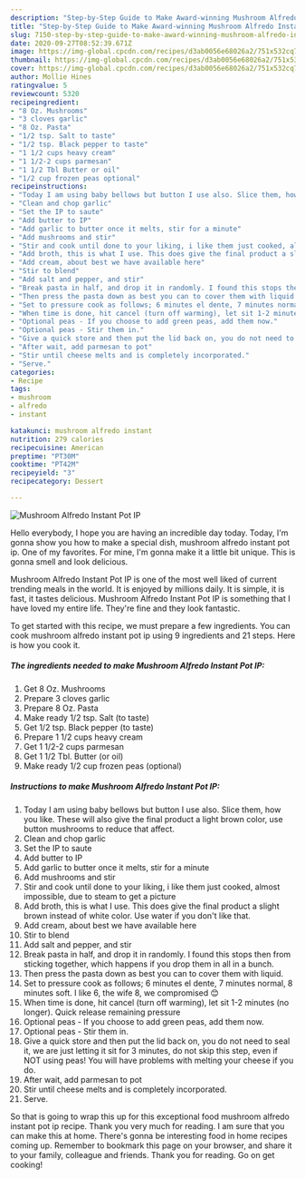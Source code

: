 ```yaml
---
description: "Step-by-Step Guide to Make Award-winning Mushroom Alfredo Instant Pot IP"
title: "Step-by-Step Guide to Make Award-winning Mushroom Alfredo Instant Pot IP"
slug: 7150-step-by-step-guide-to-make-award-winning-mushroom-alfredo-instant-pot-ip
date: 2020-09-27T08:52:39.671Z
image: https://img-global.cpcdn.com/recipes/d3ab0056e68026a2/751x532cq70/mushroom-alfredo-instant-pot-ip-recipe-main-photo.jpg
thumbnail: https://img-global.cpcdn.com/recipes/d3ab0056e68026a2/751x532cq70/mushroom-alfredo-instant-pot-ip-recipe-main-photo.jpg
cover: https://img-global.cpcdn.com/recipes/d3ab0056e68026a2/751x532cq70/mushroom-alfredo-instant-pot-ip-recipe-main-photo.jpg
author: Mollie Hines
ratingvalue: 5
reviewcount: 5320
recipeingredient:
- "8 Oz. Mushrooms"
- "3 cloves garlic"
- "8 Oz. Pasta"
- "1/2 tsp. Salt to taste"
- "1/2 tsp. Black pepper to taste"
- "1 1/2 cups heavy cream"
- "1 1/2-2 cups parmesan"
- "1 1/2 Tbl Butter or oil"
- "1/2 cup frozen peas optional"
recipeinstructions:
- "Today I am using baby bellows but button I use also. Slice them, how you like. These will also give the final product a light brown color, use button mushrooms to reduce that affect."
- "Clean and chop garlic"
- "Set the IP to saute"
- "Add butter to IP"
- "Add garlic to butter once it melts, stir for a minute"
- "Add mushrooms and stir"
- "Stir and cook until done to your liking, i like them just cooked, almost impossible, due to steam to get a picture"
- "Add broth, this is what I use. This does give the final product a slight brown instead of white color. Use water if you don&#39;t like that."
- "Add cream, about best we have available here"
- "Stir to blend"
- "Add salt and pepper, and stir"
- "Break pasta in half, and drop it in randomly. I found this stops then from sticking together, which happens if you drop them in all in a bunch."
- "Then press the pasta down as best you can to cover them with liquid."
- "Set to pressure cook as follows; 6 minutes el dente, 7 minutes normal, 8 minutes soft. I like 6, the wife 8, we compromised 😊"
- "When time is done, hit cancel (turn off warming), let sit 1-2 minutes (no longer). Quick release remaining pressure"
- "Optional peas - If you choose to add green peas, add them now."
- "Optional peas - Stir them in."
- "Give a quick store and then put the lid back on, you do not need to seal it, we are just letting it sit for 3 minutes, do not skip this step, even if NOT using peas! You will have problems with melting your cheese if you do."
- "After wait, add parmesan to pot"
- "Stir until cheese melts and is completely incorporated."
- "Serve."
categories:
- Recipe
tags:
- mushroom
- alfredo
- instant

katakunci: mushroom alfredo instant 
nutrition: 279 calories
recipecuisine: American
preptime: "PT30M"
cooktime: "PT42M"
recipeyield: "3"
recipecategory: Dessert

---
```



![Mushroom Alfredo Instant Pot IP](https://img-global.cpcdn.com/recipes/d3ab0056e68026a2/751x532cq70/mushroom-alfredo-instant-pot-ip-recipe-main-photo.jpg)

Hello everybody, I hope you are having an incredible day today. Today, I'm gonna show you how to make a special dish, mushroom alfredo instant pot ip. One of my favorites. For mine, I'm gonna make it a little bit unique. This is gonna smell and look delicious.

Mushroom Alfredo Instant Pot IP is one of the most well liked of current trending meals in the world. It is enjoyed by millions daily. It is simple, it is fast, it tastes delicious. Mushroom Alfredo Instant Pot IP is something that I have loved my entire life. They're fine and they look fantastic.




To get started with this recipe, we must prepare a few ingredients. You can cook mushroom alfredo instant pot ip using 9 ingredients and 21 steps. Here is how you cook it.

<!--inarticleads1-->

##### The ingredients needed to make Mushroom Alfredo Instant Pot IP:

1. Get 8 Oz. Mushrooms
1. Prepare 3 cloves garlic
1. Prepare 8 Oz. Pasta
1. Make ready 1/2 tsp. Salt (to taste)
1. Get 1/2 tsp. Black pepper (to taste)
1. Prepare 1 1/2 cups heavy cream
1. Get 1 1/2-2 cups parmesan
1. Get 1 1/2 Tbl. Butter (or oil)
1. Make ready 1/2 cup frozen peas (optional)




<!--inarticleads2-->

##### Instructions to make Mushroom Alfredo Instant Pot IP:

1. Today I am using baby bellows but button I use also. Slice them, how you like. These will also give the final product a light brown color, use button mushrooms to reduce that affect.
1. Clean and chop garlic
1. Set the IP to saute
1. Add butter to IP
1. Add garlic to butter once it melts, stir for a minute
1. Add mushrooms and stir
1. Stir and cook until done to your liking, i like them just cooked, almost impossible, due to steam to get a picture
1. Add broth, this is what I use. This does give the final product a slight brown instead of white color. Use water if you don&#39;t like that.
1. Add cream, about best we have available here
1. Stir to blend
1. Add salt and pepper, and stir
1. Break pasta in half, and drop it in randomly. I found this stops then from sticking together, which happens if you drop them in all in a bunch.
1. Then press the pasta down as best you can to cover them with liquid.
1. Set to pressure cook as follows; 6 minutes el dente, 7 minutes normal, 8 minutes soft. I like 6, the wife 8, we compromised 😊
1. When time is done, hit cancel (turn off warming), let sit 1-2 minutes (no longer). Quick release remaining pressure
1. Optional peas - If you choose to add green peas, add them now.
1. Optional peas - Stir them in.
1. Give a quick store and then put the lid back on, you do not need to seal it, we are just letting it sit for 3 minutes, do not skip this step, even if NOT using peas! You will have problems with melting your cheese if you do.
1. After wait, add parmesan to pot
1. Stir until cheese melts and is completely incorporated.
1. Serve.




So that is going to wrap this up for this exceptional food mushroom alfredo instant pot ip recipe. Thank you very much for reading. I am sure that you can make this at home. There's gonna be interesting food in home recipes coming up. Remember to bookmark this page on your browser, and share it to your family, colleague and friends. Thank you for reading. Go on get cooking!

